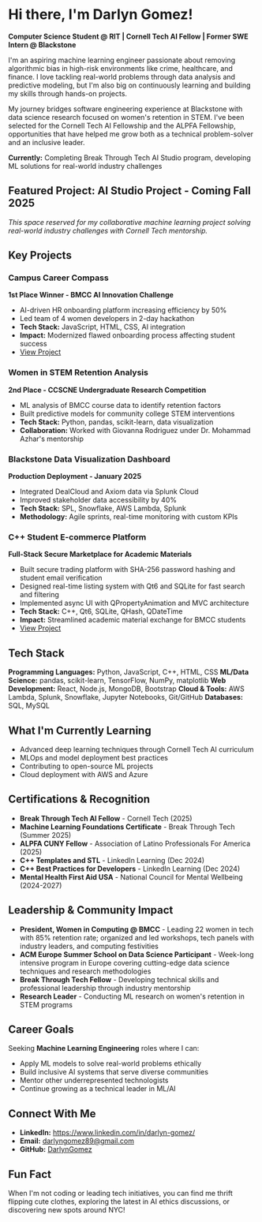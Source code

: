 # Hi there, I'm Darlyn Gomez!

**Computer Science Student @ RIT | Cornell Tech AI Fellow | Former SWE Intern @ Blackstone**

I'm an aspiring machine learning engineer passionate about removing algorithmic bias in high-risk environments like crime, healthcare, and finance. I love tackling real-world problems through data analysis and predictive modeling, but I'm also big on continuously learning and building my skills through hands-on projects.

My journey bridges software engineering experience at Blackstone with data science research focused on women's retention in STEM. I've been selected for the Cornell Tech AI Fellowship and the ALPFA Fellowship, opportunities that have helped me grow both as a technical problem-solver and an inclusive leader.

**Currently:** Completing Break Through Tech AI Studio program, developing ML solutions for real-world industry challenges

## Featured Project: AI Studio Project - Coming Fall 2025
*This space reserved for my collaborative machine learning project solving real-world industry challenges with Cornell Tech mentorship.*

## Key Projects

### Campus Career Compass
**1st Place Winner - BMCC AI Innovation Challenge**
- AI-driven HR onboarding platform increasing efficiency by 50%
- Led team of 4 women developers in 2-day hackathon
- **Tech Stack:** JavaScript, HTML, CSS, AI integration
- **Impact:** Modernized flawed onboarding process affecting student success
- [View Project](https://github.com/DarlynGomez/MYND)

### Women in STEM Retention Analysis
**2nd Place - CCSCNE Undergraduate Research Competition**
- ML analysis of BMCC course data to identify retention factors
- Built predictive models for community college STEM interventions
- **Tech Stack:** Python, pandas, scikit-learn, data visualization
- **Collaboration:** Worked with Giovanna Rodriguez under Dr. Mohammad Azhar's mentorship

### Blackstone Data Visualization Dashboard
**Production Deployment - January 2025**
- Integrated DealCloud and Axiom data via Splunk Cloud
- Improved stakeholder data accessibility by 40%
- **Tech Stack:** SPL, Snowflake, AWS Lambda, Splunk
- **Methodology:** Agile sprints, real-time monitoring with custom KPIs

### C++ Student E-commerce Platform
**Full-Stack Secure Marketplace for Academic Materials**
- Built secure trading platform with SHA-256 password hashing and student email verification
- Designed real-time listing system with Qt6 and SQLite for fast search and filtering
- Implemented async UI with QPropertyAnimation and MVC architecture
- **Tech Stack:** C++, Qt6, SQLite, QHash, QDateTime
- **Impact:** Streamlined academic material exchange for BMCC students
- [View Project](https://github.com/DarlynGomez/BMCC-Student-Shop)

## Tech Stack

**Programming Languages:** Python, JavaScript, C++, HTML, CSS
**ML/Data Science:** pandas, scikit-learn, TensorFlow, NumPy, matplotlib
**Web Development:** React, Node.js, MongoDB, Bootstrap
**Cloud & Tools:** AWS Lambda, Splunk, Snowflake, Jupyter Notebooks, Git/GitHub
**Databases:** SQL, MySQL

## What I'm Currently Learning
- Advanced deep learning techniques through Cornell Tech AI curriculum
- MLOps and model deployment best practices
- Contributing to open-source ML projects
- Cloud deployment with AWS and Azure

## Certifications & Recognition
- **Break Through Tech AI Fellow** - Cornell Tech (2025)
- **Machine Learning Foundations Certificate** - Break Through Tech (Summer 2025)
- **ALPFA CUNY Fellow** - Association of Latino Professionals For America (2025)
- **C++ Templates and STL** - LinkedIn Learning (Dec 2024)
- **C++ Best Practices for Developers** - LinkedIn Learning (Dec 2024)
- **Mental Health First Aid USA** - National Council for Mental Wellbeing (2024-2027)

## Leadership & Community Impact
- **President, Women in Computing @ BMCC** - Leading 22 women in tech with 85% retention rate; organized and led workshops, tech panels with industry leaders, and computing festivities
- **ACM Europe Summer School on Data Science Participant** - Week-long intensive program in Europe covering cutting-edge data science techniques and research methodologies
- **Break Through Tech Fellow** - Developing technical skills and professional leadership through industry mentorship
- **Research Leader** - Conducting ML research on women's retention in STEM programs

## Career Goals
Seeking **Machine Learning Engineering** roles where I can:
- Apply ML models to solve real-world problems ethically
- Build inclusive AI systems that serve diverse communities
- Mentor other underrepresented technologists
- Continue growing as a technical leader in ML/AI

## Connect With Me
- **LinkedIn:** https://www.linkedin.com/in/darlyn-gomez/
- **Email:** darlyngomez89@gmail.com
- **GitHub:** [DarlynGomez](https://github.com/DarlynGomez)

## Fun Fact

When I'm not coding or leading tech initiatives, you can find me thrift flipping cute clothes, exploring the latest in AI ethics discussions, or discovering new spots around NYC!